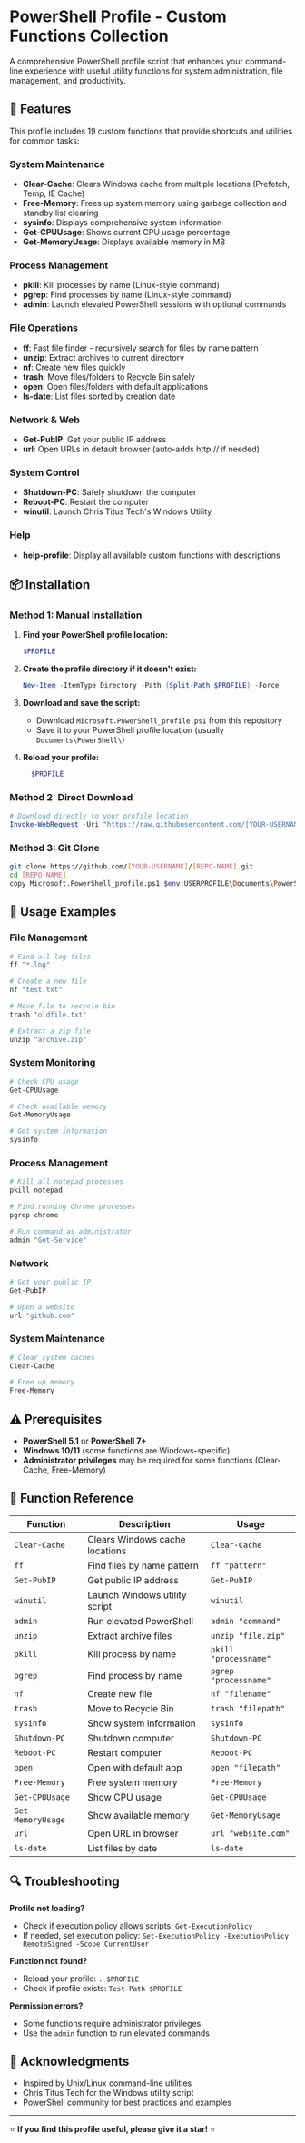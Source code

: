 # PowerShell Profile - Custom Functions Collection

A comprehensive PowerShell profile script that enhances your command-line experience with useful utility functions for system administration, file management, and productivity.

## 🚀 Features

This profile includes 19 custom functions that provide shortcuts and utilities for common tasks:

### System Maintenance

- **Clear-Cache**: Clears Windows cache from multiple locations (Prefetch, Temp, IE Cache)
- **Free-Memory**: Frees up system memory using garbage collection and standby list clearing
- **sysinfo**: Displays comprehensive system information
- **Get-CPUUsage**: Shows current CPU usage percentage
- **Get-MemoryUsage**: Displays available memory in MB

### Process Management

- **pkill**: Kill processes by name (Linux-style command)
- **pgrep**: Find processes by name (Linux-style command)
- **admin**: Launch elevated PowerShell sessions with optional commands

### File Operations

- **ff**: Fast file finder - recursively search for files by name pattern
- **unzip**: Extract archives to current directory
- **nf**: Create new files quickly
- **trash**: Move files/folders to Recycle Bin safely
- **open**: Open files/folders with default applications
- **ls-date**: List files sorted by creation date

### Network & Web

- **Get-PubIP**: Get your public IP address
- **url**: Open URLs in default browser (auto-adds http:// if needed)

### System Control

- **Shutdown-PC**: Safely shutdown the computer
- **Reboot-PC**: Restart the computer
- **winutil**: Launch Chris Titus Tech's Windows Utility

### Help

- **help-profile**: Display all available custom functions with descriptions

## 📦 Installation

### Method 1: Manual Installation

1. **Find your PowerShell profile location:**

   ```powershell
   $PROFILE
   ```

2. **Create the profile directory if it doesn't exist:**

   ```powershell
   New-Item -ItemType Directory -Path (Split-Path $PROFILE) -Force
   ```

3. **Download and save the script:**

   - Download `Microsoft.PowerShell_profile.ps1` from this repository
   - Save it to your PowerShell profile location (usually `Documents\PowerShell\`)

4. **Reload your profile:**
   ```powershell
   . $PROFILE
   ```

### Method 2: Direct Download

```powershell
# Download directly to your profile location
Invoke-WebRequest -Uri "https://raw.githubusercontent.com/[YOUR-USERNAME]/[REPO-NAME]/main/Microsoft.PowerShell_profile.ps1" -OutFile $PROFILE
```

### Method 3: Git Clone

```bash
git clone https://github.com/[YOUR-USERNAME]/[REPO-NAME].git
cd [REPO-NAME]
copy Microsoft.PowerShell_profile.ps1 $env:USERPROFILE\Documents\PowerShell\
```

## 🔧 Usage Examples

### File Management

```powershell
# Find all log files
ff "*.log"

# Create a new file
nf "test.txt"

# Move file to recycle bin
trash "oldfile.txt"

# Extract a zip file
unzip "archive.zip"
```

### System Monitoring

```powershell
# Check CPU usage
Get-CPUUsage

# Check available memory
Get-MemoryUsage

# Get system information
sysinfo
```

### Process Management

```powershell
# Kill all notepad processes
pkill notepad

# Find running Chrome processes
pgrep chrome

# Run command as administrator
admin "Get-Service"
```

### Network

```powershell
# Get your public IP
Get-PubIP

# Open a website
url "github.com"
```

### System Maintenance

```powershell
# Clear system caches
Clear-Cache

# Free up memory
Free-Memory
```

## ⚠️ Prerequisites

- **PowerShell 5.1** or **PowerShell 7+**
- **Windows 10/11** (some functions are Windows-specific)
- **Administrator privileges** may be required for some functions (Clear-Cache, Free-Memory)

## 📝 Function Reference

| Function          | Description                    | Usage                 |
| ----------------- | ------------------------------ | --------------------- |
| `Clear-Cache`     | Clears Windows cache locations | `Clear-Cache`         |
| `ff`              | Find files by name pattern     | `ff "pattern"`        |
| `Get-PubIP`       | Get public IP address          | `Get-PubIP`           |
| `winutil`         | Launch Windows utility script  | `winutil`             |
| `admin`           | Run elevated PowerShell        | `admin "command"`     |
| `unzip`           | Extract archive files          | `unzip "file.zip"`    |
| `pkill`           | Kill process by name           | `pkill "processname"` |
| `pgrep`           | Find process by name           | `pgrep "processname"` |
| `nf`              | Create new file                | `nf "filename"`       |
| `trash`           | Move to Recycle Bin            | `trash "filepath"`    |
| `sysinfo`         | Show system information        | `sysinfo`             |
| `Shutdown-PC`     | Shutdown computer              | `Shutdown-PC`         |
| `Reboot-PC`       | Restart computer               | `Reboot-PC`           |
| `open`            | Open with default app          | `open "filepath"`     |
| `Free-Memory`     | Free system memory             | `Free-Memory`         |
| `Get-CPUUsage`    | Show CPU usage                 | `Get-CPUUsage`        |
| `Get-MemoryUsage` | Show available memory          | `Get-MemoryUsage`     |
| `url`             | Open URL in browser            | `url "website.com"`   |
| `ls-date`         | List files by date             | `ls-date`             |

## 🔍 Troubleshooting

**Profile not loading?**

- Check if execution policy allows scripts: `Get-ExecutionPolicy`
- If needed, set execution policy: `Set-ExecutionPolicy -ExecutionPolicy RemoteSigned -Scope CurrentUser`

**Function not found?**

- Reload your profile: `. $PROFILE`
- Check if profile exists: `Test-Path $PROFILE`

**Permission errors?**

- Some functions require administrator privileges
- Use the `admin` function to run elevated commands

## 🙏 Acknowledgments

- Inspired by Unix/Linux command-line utilities
- Chris Titus Tech for the Windows utility script
- PowerShell community for best practices and examples

---

⭐ **If you find this profile useful, please give it a star!** ⭐

